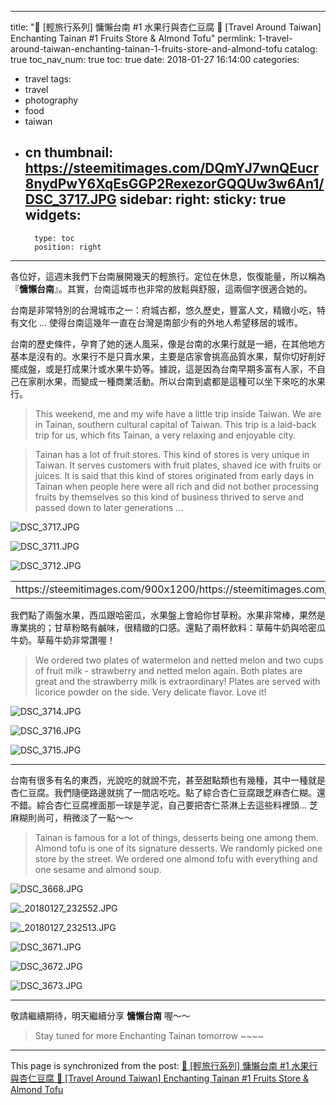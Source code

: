 
---
title: "🚉   [輕旅行系列] 慵懶台南 #1 水果行與杏仁豆腐  🚉   [Travel Around Taiwan] Enchanting Tainan #1 Fruits Store & Almond Tofu"
permlink: 1-travel-around-taiwan-enchanting-tainan-1-fruits-store-and-almond-tofu
catalog: true
toc_nav_num: true
toc: true
date: 2018-01-27 16:14:00
categories:
- travel
tags:
- travel
- photography
- food
- taiwan
- cn
thumbnail: https://steemitimages.com/DQmYJ7wnQEucr8nydPwY6XqEsGGP2RexezorGQQUw3w6An1/DSC_3717.JPG
sidebar:
    right:
        sticky: true
widgets:
    -
        type: toc
        position: right
---


各位好，這週末我們下台南展開幾天的輕旅行。定位在休息，恢復能量，所以稱為『**慵懶台南**』。其實，台南這城市也非常的放鬆與舒服，這兩個字很適合她的。

台南是非常特別的台灣城市之一：府城古都，悠久歷史，豐富人文，精緻小吃，特有文化 ... 使得台南這幾年一直在台灣是南部少有的外地人希望移居的城市。

台南的歷史條件，孕育了她的迷人風采，像是台南的水果行就是一絕，在其他地方基本是沒有的。水果行不是只賣水果，主要是店家會挑高品質水果，幫你切好削好擺成盤，或是打成果汁或水果牛奶等。據說，這是因為台南早期多富有人家，不自己在家削水果，而變成一種商業活動。所以台南到處都是這種可以坐下來吃的水果行。

>This weekend, me and my wife have a little trip inside Taiwan. We are in Tainan, southern cultural capital of Taiwan. This trip is a laid-back trip for us, which fits Tainan, a very relaxing and enjoyable city.

>Tainan has a lot of fruit stores. This kind of stores is very unique in Taiwan. It serves customers with fruit plates, shaved ice with fruits or juices. It is said that this kind of stores originated from early days in Tainan when people here were all rich and did not bother processing fruits by themselves so this kind of business thrived to serve and passed down to later generations ...

![DSC_3717.JPG](https://steemitimages.com/DQmYJ7wnQEucr8nydPwY6XqEsGGP2RexezorGQQUw3w6An1/DSC_3717.JPG)

![DSC_3711.JPG](https://steemitimages.com/DQmbDq3VCxGxx9Sf7A2g3b96gqC7yeksPj2FH9TpBmSqjg3/DSC_3711.JPG)

![DSC_3712.JPG](https://steemitimages.com/DQmNsCdSbmE6AttfPgzUXe2NcnagsSCAwrCG6tJP9x1A6Cs/DSC_3712.JPG)

<table><tr>
<td>https://steemitimages.com/900x1200/https://steemitimages.com/DQmNM1nyvx6rznkybyhDAhVGAY8tRdhU8Z8UKn5nGwTkyq4/1517067004127.jpg</td>
<td>https://steemitimages.com/900x1200/https://steemitimages.com/DQmahfCM2CsLNreGDq1GyfJY8QoGPZeMSGkn8mp7tTQ3nzv/1517067009500.jpg</td>
</tr></table>

我們點了兩盤水果，西瓜跟哈密瓜，水果盤上會給你甘草粉。水果非常棒，果然是專業挑的；甘草粉略有鹹味，很精緻的口感。還點了兩杯飲料：草莓牛奶與哈密瓜牛奶。草莓牛奶非常讚喔！

>We ordered two plates of watermelon and netted melon and two cups of fruit milk - strawberry and netted melon again. Both plates are great and the strawberry milk is extraordinary! Plates are served with licorice powder on the side. Very delicate flavor. Love it!

![DSC_3714.JPG](https://steemitimages.com/DQmcFzg1pq24oH5YPiSxgvAPfTus6Co7RgbnwFxK11hczaE/DSC_3714.JPG)

![DSC_3716.JPG](https://steemitimages.com/DQmRpdsyLxzXKHEf1xwQM5u8wpkp6sfJzxorgBY4vYofh3h/DSC_3716.JPG)

![DSC_3715.JPG](https://steemitimages.com/DQmZQo2nXFqiLSfi7xdHG6xHBE2ASKvbUwFEHBZKAaQr2AR/DSC_3715.JPG)

*****

台南有很多有名的東西，光說吃的就說不完，甚至甜點類也有幾種，其中一種就是杏仁豆腐。我們隨便路邊就挑了一間店吃吃。點了綜合杏仁豆腐跟芝麻杏仁糊。還不錯。綜合杏仁豆腐裡面那一球是芋泥，自己要把杏仁茶淋上去這些料裡頭... 芝麻糊則尚可，稍微淡了一點～～

>Tainan is famous for a lot of things, desserts being one among them. Almond tofu is one of its signature desserts. We randomly picked one store by the street. We ordered one almond tofu with everything and one sesame and almond soup. 

![DSC_3668.JPG](https://steemitimages.com/DQmTvooATs4tanwjgbrCMA1spZXWUSnyJM3A3Htk2sUfD6V/DSC_3668.JPG)

![_20180127_232552.JPG](https://steemitimages.com/DQmNqcLWA9ckrxKg7LzeHRNpf8b6H85L9zwLEdKj5xLot2g/_20180127_232552.JPG)

![_20180127_232513.JPG](https://steemitimages.com/DQmTnoqpvhzjSiGcPDntA22B4a3qwxpyEvqH7cHNtxThjuf/_20180127_232513.JPG)

![DSC_3671.JPG](https://steemitimages.com/DQmbmQxgnBLxk2uPJcGcjnQhAAQXpBGRnaa7QA3onVVAsiz/DSC_3671.JPG)

![DSC_3672.JPG](https://steemitimages.com/DQmR8woYb6XraRzMwyk92qHmY3asmKnrvpYWr3UCAaH9wVE/DSC_3672.JPG)

![DSC_3673.JPG](https://steemitimages.com/DQmWn3oZHD5XqiCDKhpBxmEi3q4TwPMACPp9t1x9cu3FbLz/DSC_3673.JPG)

*****

敬請繼續期待，明天繼續分享 **慵懶台南** 喔～～

>Stay tuned for more Enchanting Tainan tomorrow ~~~~

- - -

This page is synchronized from the post: [🚉   [輕旅行系列] 慵懶台南 #1 水果行與杏仁豆腐  🚉   [Travel Around Taiwan] Enchanting Tainan #1 Fruits Store & Almond Tofu](https://steemit.com/@deanliu/1-travel-around-taiwan-enchanting-tainan-1-fruits-store-and-almond-tofu)
